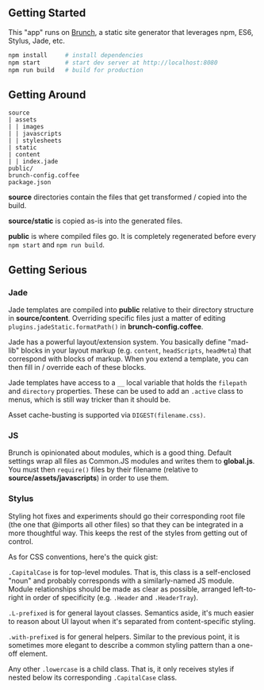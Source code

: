 ## Getting Started

This "app" runs on [Brunch](http://brunch.io/), a static site generator that
leverages npm, ES6, Stylus, Jade, etc.

```sh
npm install     # install dependencies
npm start       # start dev server at http://localhost:8080
npm run build   # build for production
```

## Getting Around

```
source
| assets
| | images
| | javascripts
| | stylesheets
| static
| content
| | index.jade
public/
brunch-config.coffee
package.json
```

**source** directories contain the files that get transformed / copied into the
build.

**source/static** is copied as-is into the generated files.

**public** is where compiled files go. It is completely regenerated before
every `npm start` and `npm run build`.

## Getting Serious

### Jade

Jade templates are compiled into **public** relative to their directory
structure in **source/content**. Overriding specific files just a matter of
editing `plugins.jadeStatic.formatPath()` in **brunch-config.coffee**.

Jade has a powerful layout/extension system. You basically define "mad-lib"
blocks in your layout markup (e.g. `content`, `headScripts`, `headMeta`) that
correspond with blocks of markup. When you extend a template, you can then fill
in / override each of these blocks.

Jade templates have access to a `__` local variable that holds the `filepath`
and `directory` properties. These can be used to add an `.active` class to
menus, which is still way tricker than it should be.

Asset cache-busting is supported via `DIGEST(filename.css)`.

### JS

Brunch is opinionated about modules, which is a good thing. Default settings
wrap all files as Common.JS modules and writes them to **global.js**. You must
then `require()` files by their filename (relative to
**source/assets/javascripts**) in order to use them.

### Stylus

Styling hot fixes and experiments should go their corresponding root file (the
one that @imports all other files) so that they can be integrated in a more
thoughtful way. This keeps the rest of the styles from getting out of control.

As for CSS conventions, here's the quick gist:

`.CapitalCase` is for top-level modules. That is, this class is a self-enclosed
"noun" and probably corresponds with a similarly-named JS module. Module
relationships should be made as clear as possible, arranged left-to-right in
order of specificity (e.g. `.Header` and `.HeaderTray`).

`.L-prefixed` is for general layout classes. Semantics aside, it's much easier
to reason about UI layout when it's separated from content-specific styling.

`.with-prefixed` is for general helpers. Similar to the previous point, it is
sometimes more elegant to describe a common styling pattern than a one-off
element.

Any other `.lowercase` is a child class. That is, it only receives styles if
nested below its corresponding `.CapitalCase` class.
